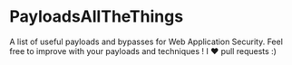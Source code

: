 # PayloadsAllTheThings
A list of useful payloads and bypasses for Web Application Security. Feel free to improve with your payloads and techniques ! I ❤️ pull requests :)
